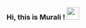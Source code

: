   ### Hi, this is Murali !  <img src="https://github.com/sciencepal/sciencepal/blob/master/assets/Hi.gif" width="29px">

